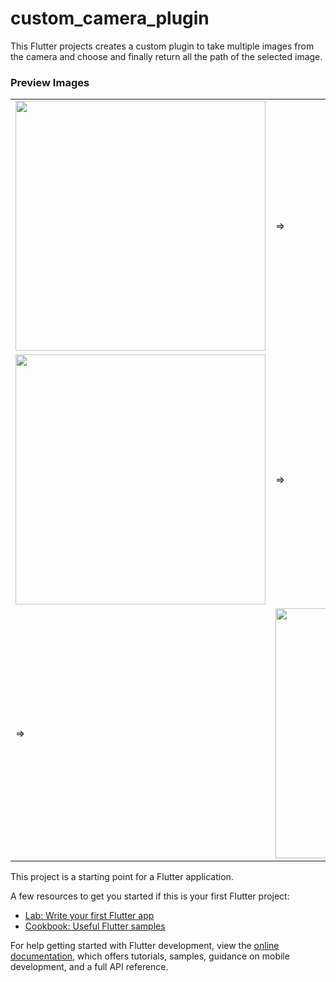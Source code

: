 # custom_camera_plugin

This Flutter projects creates a custom plugin to take multiple images from the camera and choose and finally return all the path of the selected image.

### Preview Images 
<table>
<tr><td>
<img src="https:/![Screenshot 2023-12-03 221323](https://github.com/Developer-Krishnapc/flutter_multiImage_Camera_plugin/assets/133375124/6cd2a2b6-7db0-42ac-bf6d-e58749b4a54a)" widhth=200 height=400> 
</td>
<td> => </td>
<td>
<img src="image-1.png" widhth=200 height=400>
</td>
</tr>
<tr>
<td>
<img src="image-2.png" widhth=200 height=400>
</td>
<td> => </td>
<td>
<img src="image-3.png" widhth=200 height=400>
</td>
<tr>
<td> => </td>
<td>
<img src="image-4.png" widhth=200 height=400>
</td>

</tr>

</table>
This project is a starting point for a Flutter application.

A few resources to get you started if this is your first Flutter project:

- [Lab: Write your first Flutter app](https://docs.flutter.dev/get-started/codelab)
- [Cookbook: Useful Flutter samples](https://docs.flutter.dev/cookbook)

For help getting started with Flutter development, view the
[online documentation](https://docs.flutter.dev/), which offers tutorials,
samples, guidance on mobile development, and a full API reference.
